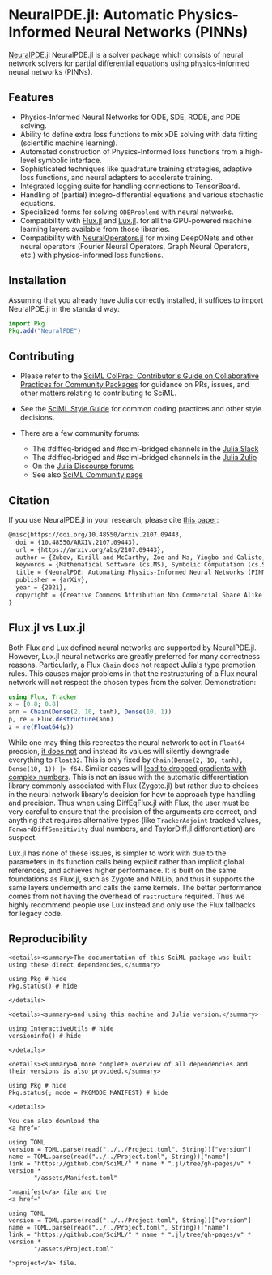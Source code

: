 # NeuralPDE.jl: Automatic Physics-Informed Neural Networks (PINNs)

[NeuralPDE.jl](https://github.com/SciML/NeuralPDE.jl)
NeuralPDE.jl is a solver package which consists of neural network solvers for
partial differential equations using physics-informed neural networks (PINNs).

## Features

  - Physics-Informed Neural Networks for ODE, SDE, RODE, and PDE solving.
  - Ability to define extra loss functions to mix xDE solving with data fitting (scientific machine learning).
  - Automated construction of Physics-Informed loss functions from a high-level symbolic interface.
  - Sophisticated techniques like quadrature training strategies, adaptive loss functions, and neural adapters
    to accelerate training.
  - Integrated logging suite for handling connections to TensorBoard.
  - Handling of (partial) integro-differential equations and various stochastic equations.
  - Specialized forms for solving `ODEProblem`s with neural networks.
  - Compatibility with [Flux.jl](https://docs.sciml.ai/Flux.jl/stable/) and [Lux.jl](https://docs.sciml.ai/Lux/stable/).
    for all the GPU-powered machine learning layers available from those libraries.
  - Compatibility with [NeuralOperators.jl](https://docs.sciml.ai/NeuralOperators/stable/) for
    mixing DeepONets and other neural operators (Fourier Neural Operators, Graph Neural Operators,
    etc.) with physics-informed loss functions.

## Installation

Assuming that you already have Julia correctly installed, it suffices to import
NeuralPDE.jl in the standard way:

```julia
import Pkg
Pkg.add("NeuralPDE")
```

## Contributing

  - Please refer to the
    [SciML ColPrac: Contributor's Guide on Collaborative Practices for Community Packages](https://github.com/SciML/ColPrac/blob/master/README.md)
    for guidance on PRs, issues, and other matters relating to contributing to SciML.

  - See the [SciML Style Guide](https://github.com/SciML/SciMLStyle) for common coding practices and other style decisions.
  - There are a few community forums:
    
      + The #diffeq-bridged and #sciml-bridged channels in the
        [Julia Slack](https://julialang.org/slack/)
      + The #diffeq-bridged and #sciml-bridged channels in the
        [Julia Zulip](https://julialang.zulipchat.com/#narrow/stream/279055-sciml-bridged)
      + On the [Julia Discourse forums](https://discourse.julialang.org)
      + See also [SciML Community page](https://sciml.ai/community/)

## Citation

If you use NeuralPDE.jl in your research, please cite [this paper](https://arxiv.org/abs/2107.09443):

```tex
@misc{https://doi.org/10.48550/arxiv.2107.09443,
  doi = {10.48550/ARXIV.2107.09443},
  url = {https://arxiv.org/abs/2107.09443},
  author = {Zubov, Kirill and McCarthy, Zoe and Ma, Yingbo and Calisto, Francesco and Pagliarino, Valerio and Azeglio, Simone and Bottero, Luca and Luján, Emmanuel and Sulzer, Valentin and Bharambe, Ashutosh and Vinchhi, Nand and Balakrishnan, Kaushik and Upadhyay, Devesh and Rackauckas, Chris},
  keywords = {Mathematical Software (cs.MS), Symbolic Computation (cs.SC), FOS: Computer and information sciences, FOS: Computer and information sciences},
  title = {NeuralPDE: Automating Physics-Informed Neural Networks (PINNs) with Error Approximations},
  publisher = {arXiv},
  year = {2021},
  copyright = {Creative Commons Attribution Non Commercial Share Alike 4.0 International}
}
```

## Flux.jl vs Lux.jl

Both Flux and Lux defined neural networks are supported by NeuralPDE.jl. However, Lux.jl neural networks are greatly preferred for many
correctness reasons. Particularly, a Flux `Chain` does not respect Julia's type promotion rules. This causes major problems in that
the restructuring of a Flux neural network will not respect the chosen types from the solver. Demonstration:

```julia
using Flux, Tracker
x = [0.8; 0.8]
ann = Chain(Dense(2, 10, tanh), Dense(10, 1))
p, re = Flux.destructure(ann)
z = re(Float64(p))
```

While one may thing this recreates the neural network to act in `Float64` precsion, [it does not](https://github.com/FluxML/Flux.jl/pull/2156)
and instead its values will silently downgrade everything to `Float32`. This is only fixed by `Chain(Dense(2, 10, tanh), Dense(10, 1)) |> f64`.
Similar cases will [lead to dropped gradients with complex numbers](https://github.com/FluxML/Optimisers.jl/issues/95). This is not an issue
with the automatic differentiation library commonly associated with Flux (Zygote.jl) but rather due to choices in the neural network library's
decision for how to approach type handling and precision. Thus when using DiffEqFlux.jl with Flux, the user must be very careful to ensure that 
the precision of the arguments are correct, and anything that requires alternative types (like `TrackerAdjoint` tracked values, 
`ForwardDiffSensitivity` dual numbers, and TaylorDiff.jl differentiation) are suspect.

Lux.jl has none of these issues, is simpler to work with due to the parameters in its function calls being explicit rather than implicit global
references, and achieves higher performance. It is built on the same foundations as Flux.jl, such as Zygote and NNLib, and thus it supports the
same layers underneith and calls the same kernels. The better performance comes from not having the overhead of `restructure` required.
Thus we highly recommend people use Lux instead and only use the Flux fallbacks for legacy code.

## Reproducibility

```@raw html
<details><summary>The documentation of this SciML package was built using these direct dependencies,</summary>
```

```@example
using Pkg # hide
Pkg.status() # hide
```

```@raw html
</details>
```

```@raw html
<details><summary>and using this machine and Julia version.</summary>
```

```@example
using InteractiveUtils # hide
versioninfo() # hide
```

```@raw html
</details>
```

```@raw html
<details><summary>A more complete overview of all dependencies and their versions is also provided.</summary>
```

```@example
using Pkg # hide
Pkg.status(; mode = PKGMODE_MANIFEST) # hide
```

```@raw html
</details>
```

```@raw html
You can also download the 
<a href="
```

```@eval
using TOML
version = TOML.parse(read("../../Project.toml", String))["version"]
name = TOML.parse(read("../../Project.toml", String))["name"]
link = "https://github.com/SciML/" * name * ".jl/tree/gh-pages/v" * version *
       "/assets/Manifest.toml"
```

```@raw html
">manifest</a> file and the
<a href="
```

```@eval
using TOML
version = TOML.parse(read("../../Project.toml", String))["version"]
name = TOML.parse(read("../../Project.toml", String))["name"]
link = "https://github.com/SciML/" * name * ".jl/tree/gh-pages/v" * version *
       "/assets/Project.toml"
```

```@raw html
">project</a> file.
```
